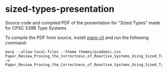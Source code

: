 # sized-types-presentation
Source code and compiled PDF of the presentation for "Sized Types" made for CPSC 539B Type Systems

To compile the PDF from source, install [marp-cli](https://github.com/marp-team/marp-cli) and run the following command:

```
marp --allow-local-files --theme themes/academic.css Paper_Review_Proving_the_Correctness_of_Reactive_Systems_Using_Sized_Types.md -o Paper_Review_Proving_the_Correctness_of_Reactive_Systems_Using_Sized_Types.pdf
```
